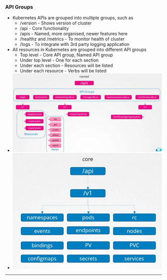 
### API Groups

- Kubernetes APIs are grouped into multiple groups, such as
	- /version - Shows version of cluster
	- /api - Core functionality
	- /apis - Named, more organised, newer features here
	- /healthz and /metrics - To monitor health of cluster
	- /logs - To integrate with 3rd party logging application
- All resources in Kubernetes are grouped into different API groups
	- Top level - Core API group, Named API group
	- Under top level - One for each section
	- Under each section - Resources will be listed
	- Under each resource - Verbs will be listed
- ![apigroups.png](Attachments/apigroups.png)
- ![apigroup.png](Attachments/apigroup.png)


---


